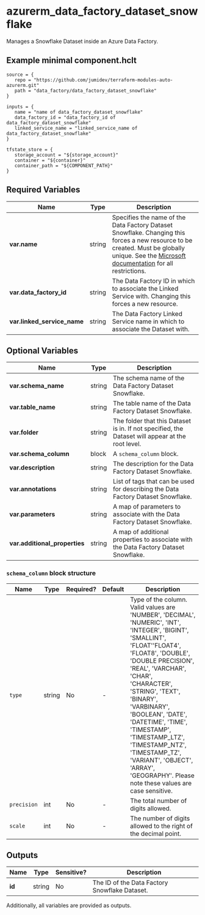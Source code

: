 # azurerm_data_factory_dataset_snowflake

Manages a Snowflake Dataset inside an Azure Data Factory.

## Example minimal component.hclt

```hcl
source = {
   repo = "https://github.com/jumidev/terraform-modules-auto-azurerm.git" 
   path = "data_factory/data_factory_dataset_snowflake" 
}

inputs = {
   name = "name of data_factory_dataset_snowflake" 
   data_factory_id = "data_factory_id of data_factory_dataset_snowflake" 
   linked_service_name = "linked_service_name of data_factory_dataset_snowflake" 
}

tfstate_store = {
   storage_account = "${storage_account}" 
   container = "${container}" 
   container_path = "${COMPONENT_PATH}" 
}

```

## Required Variables

| Name | Type |  Description |
| ---- | --------- |  ----------- |
| **var.name** | string |  Specifies the name of the Data Factory Dataset Snowflake. Changing this forces a new resource to be created. Must be globally unique. See the [Microsoft documentation](https://docs.microsoft.com/azure/data-factory/naming-rules) for all restrictions. | 
| **var.data_factory_id** | string |  The Data Factory ID in which to associate the Linked Service with. Changing this forces a new resource. | 
| **var.linked_service_name** | string |  The Data Factory Linked Service name in which to associate the Dataset with. | 

## Optional Variables

| Name | Type |  Description |
| ---- | --------- |  ----------- |
| **var.schema_name** | string |  The schema name of the Data Factory Dataset Snowflake. | 
| **var.table_name** | string |  The table name of the Data Factory Dataset Snowflake. | 
| **var.folder** | string |  The folder that this Dataset is in. If not specified, the Dataset will appear at the root level. | 
| **var.schema_column** | block |  A `schema_column` block. | 
| **var.description** | string |  The description for the Data Factory Dataset Snowflake. | 
| **var.annotations** | string |  List of tags that can be used for describing the Data Factory Dataset Snowflake. | 
| **var.parameters** | string |  A map of parameters to associate with the Data Factory Dataset Snowflake. | 
| **var.additional_properties** | string |  A map of additional properties to associate with the Data Factory Dataset Snowflake. | 

### `schema_column` block structure

| Name | Type | Required? | Default | Description |
| ---- | ---- | --------- | ------- | ----------- |
| `type` | string | No | - | Type of the column. Valid values are 'NUMBER', 'DECIMAL', 'NUMERIC', 'INT', 'INTEGER', 'BIGINT', 'SMALLINT', 'FLOAT''FLOAT4', 'FLOAT8', 'DOUBLE', 'DOUBLE PRECISION', 'REAL', 'VARCHAR', 'CHAR', 'CHARACTER', 'STRING', 'TEXT', 'BINARY', 'VARBINARY', 'BOOLEAN', 'DATE', 'DATETIME', 'TIME', 'TIMESTAMP', 'TIMESTAMP_LTZ', 'TIMESTAMP_NTZ', 'TIMESTAMP_TZ', 'VARIANT', 'OBJECT', 'ARRAY', 'GEOGRAPHY'. Please note these values are case sensitive. |
| `precision` | int | No | - | The total number of digits allowed. |
| `scale` | int | No | - | The number of digits allowed to the right of the decimal point. |



## Outputs

| Name | Type | Sensitive? | Description |
| ---- | ---- | --------- | --------- |
| **id** | string | No  | The ID of the Data Factory Snowflake Dataset. | 

Additionally, all variables are provided as outputs.
